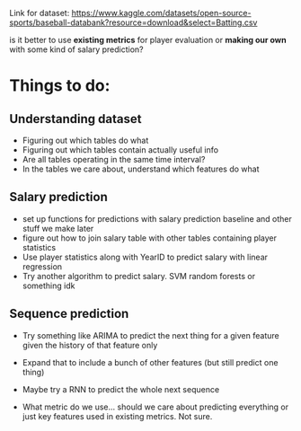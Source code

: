 Link for dataset: https://www.kaggle.com/datasets/open-source-sports/baseball-databank?resource=download&select=Batting.csv

is it better to use **existing metrics** for player evaluation or **making our own** with some kind of salary prediction?

# Things to do:
## Understanding dataset
- Figuring out which tables do what
- Figuring out which tables contain actually useful info
- Are all tables operating in the same time interval?
- In the tables we care about, understand which features do what

## Salary prediction
- set up functions for predictions with salary prediction baseline and other stuff we make later 
- figure out how to join salary table with other tables containing player statistics
- Use player statistics along with YearID to predict salary with linear regression
- Try another algorithm to predict salary. SVM random forests or something idk

## Sequence prediction
- Try something like ARIMA to predict the next thing for a given feature given the history of that feature only
- Expand that to include a bunch of other features (but still predict one thing)
- Maybe try a RNN to predict the whole next sequence

- What metric do we use... should we care about predicting everything or just key features used in existing metrics. Not sure.

